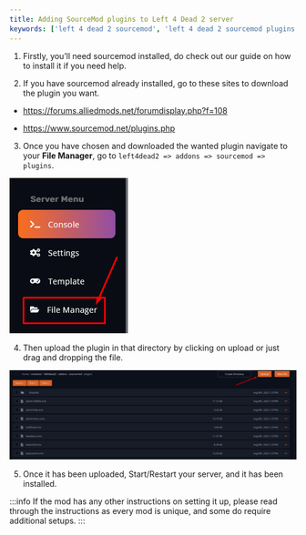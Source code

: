 ```yaml
---
title: Adding SourceMod plugins to Left 4 Dead 2 server
keywords: ['left 4 dead 2 sourcemod', 'left 4 dead 2 sourcemod plugins', 'left 4 dead 2 sourcemod plugins install', 'left 4 dead 2 sourcemod plugins installation', 'left 4 dead 2 sourcemod plugins setup', 'left 4 dead 2 sourcemod plugins setup']
--- 
```


1. Firstly, you’ll need sourcemod installed, do check out our guide on how to install it if you need help.

2. If you have sourcemod already installed, go to these sites to download the plugin you want.

- https://forums.alliedmods.net/forumdisplay.php?f=108

- https://www.sourcemod.net/plugins.php

3. Once you have chosen and downloaded the wanted plugin navigate to your **File Manager**, go to `left4dead2 => addons => sourcemod => plugins`.

![File Manager](images/file-manager.png)

4. Then upload the plugin in that directory by clicking on upload or just drag and dropping the file.

![Upload Plugin](images/upload-plugin.png)

5. Once it has been uploaded, Start/Restart your server, and it has been installed.

:::info
If the mod has any other instructions on setting it up, please read through the instructions as every mod is unique, and some do require additional setups.
:::
